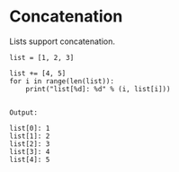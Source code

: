 # Concatenation

Lists support concatenation.

```
list = [1, 2, 3]

list += [4, 5]
for i in range(len(list)):
    print("list[%d]: %d" % (i, list[i]))
    
    
Output:

list[0]: 1
list[1]: 2
list[2]: 3
list[3]: 4
list[4]: 5
```



